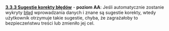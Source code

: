 [**3.3.3 Sugestie korekty błędów**](https://wcag.lepszyweb.pl/#error-suggestion) - **poziom AA**: Jeśli automatycznie zostanie wykryty <a href="#" data-toggle="tooltip" data-original-title="{{site.data.glossary.blad_wprowadzania_danych | strip_html | replace: '*', ''}}">błąd</a> wprowadzania danych i znane są sugestie korekty, wtedy użytkownik otrzymuje takie sugestie, chyba, że zagrażałoby to bezpieczeństwu treści lub zmieniło jej cel.
